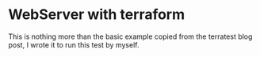 # WebServer with terraform

This is nothing more than the basic example copied from the terratest blog post, I wrote it to run this test by myself.